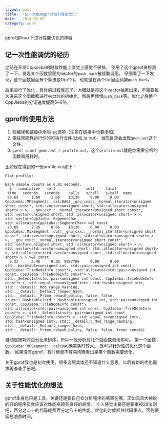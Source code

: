 ```yaml
---
layout: post
title:  "记一次使用gprof进行性能优化"
date:   2014-02-09
category: work
---
```


gprof是linux下进行性能优化的神器

## 记一次性能调优的经历

之前在开发CppJieba的时候性能上直觉上感觉不够快。
使用了这个gprof来检测了一下，发现某个函数里面的vector的`push_back`被频繁调用。
仔细看了一下发现，这个函数里面有个算法是O(n^2)。
也就是在两个for里面频繁`push_back`。

后来进行了优化，具体的过程我忘了，大概就是将这个vector抽离出来，不需要每次进来这个函数都进行vector的初始化，然后再慢慢`push_back`等。优化之后整个CppJieba的分词速度提高5~6倍。

## gprof的使用方法

1. 在编译和链接中添加`-pg`选项（注意在链接中也要添加）
2. 像往常那样运行你的可执行文件(比如./a.out)，当前目录会出现`gmon.out`这个文件。
3. `gprof a.out gmon.out > profile.out`，这个`profile.out`就是你需要分析的函数调用耗时。

比如现在得到的一份profile.out如下：

```
Flat profile:

Each sample counts as 0.01 seconds.
  %   cumulative   self              self     total           
 time   seconds   seconds    calls   s/call   s/call  name    
 50.64      1.60     1.60    13130     0.00     0.00  CppJieba::MPSegment::_calcDAG(__gnu_cxx::__normal_iterator<unsigned short const*, std::vector<unsigned short, std::allocator<unsigned short> > >, __gnu_cxx::__normal_iterator<unsigned short const*, std::vector<unsigned short, std::allocator<unsigned short> > >, std::vector<CppJieba::SegmentChar, std::allocator<CppJieba::SegmentChar> >&) const
 20.89      2.26     0.66    13130     0.00     0.00  CppJieba::MixSegment::cut(__gnu_cxx::__normal_iterator<unsigned short const*, std::vector<unsigned short, std::allocator<unsigned short> > >, __gnu_cxx::__normal_iterator<unsigned short const*, std::vector<unsigned short, std::allocator<unsigned short> > >, std::vector<std::vector<unsigned short, std::allocator<unsigned short> >, std::allocator<std::vector<unsigned short, std::allocator<unsigned short> > > >&) const
  6.33      2.46     0.20  5987780     0.00     0.00  std::_Hashtable<unsigned int, std::pair<unsigned int const, CppJieba::TrieNodeInfo const*>, std::allocator<std::pair<unsigned int const, CppJieba::TrieNodeInfo const*> >, std::_Select1st<std::pair<unsigned int const, CppJieba::TrieNodeInfo const*> >, std::equal_to<unsigned int>, std::hash<unsigned int>, std::__detail::_Mod_range_hashing, std::__detail::_Default_ranged_hash, std::__detail::_Prime_rehash_policy, false, false, true>::_Hashtable(std::_Hashtable<unsigned int, std::pair<unsigned int const, CppJieba::TrieNodeInfo const*>, std::allocator<std::pair<unsigned int const, CppJieba::TrieNodeInfo const*> >, std::_Select1st<std::pair<unsigned int const, CppJieba::TrieNodeInfo const*> >, std::equal_to<unsigned int>, std::hash<unsigned int>, std::__detail::_Mod_range_hashing, std::__detail::_Default_ranged_hash, std::__detail::_Prime_rehash_policy, false, false, true> const&)
```

自动是按耗时百分比来排序，所以一般分析前几个就函数调用即可。
第一个函数`CppJieba::MPSegment::_calcDAG`确实耗时较大。
就可以针对性的优化这个函数。
如果没有gprof，有时候就不容易肉眼看出来哪个函数需要优化。

关于gprof我也是初次使用，很多选项具体还不知道什么意思。以后有新的优化需求再查查手册吧。

## 关于性能优化的想法

gprof本身也只是工具，关键还是要自己会分析程序的瓶颈在哪，正如云风大神说的好的程序员就应该对性能瓶颈有良好的直觉。
个人感觉主要还是要重视28法则吧，百分之二十的代码耗费百分之八十的性能。优化的时候抓住代码重点，否则很容易浪费时间。

